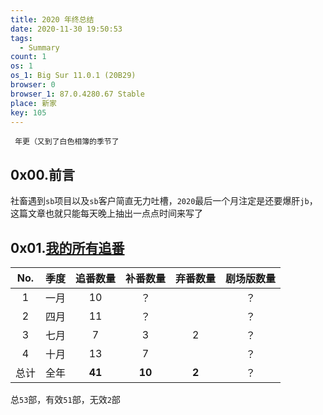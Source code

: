 ```yaml
---
title: 2020 年终总结
date: 2020-11-30 19:50:53
tags:
  - Summary
count: 1
os: 1
os_1: Big Sur 11.0.1 (20B29)
browser: 0
browser_1: 87.0.4280.67 Stable
place: 新家
key: 105
---
```

     年更（又到了白色相簿的季节了
<!-- more -->
## 0x00.前言
社畜遇到`sb`项目以及`sb`客户简直无力吐槽，`2020`最后一个月注定是还要爆肝`jb`，这篇文章也就只能每天晚上抽出一点点时间来写了

## 0x01.[我的所有追番](https://lab.yuangezhizao.cn/bangumi?seasons)

No. | 季度 | 追番数量 | 补番数量 | 弃番数量 | 剧场版数量
:---: | :---: | :---: | :---: | :---:| :---:
1 | 一月 | 10 | ？ |  | ？
2 | 四月 | 11 | ？ |  | ？
3 | 七月 | 7 | 3 | 2 | ？
4 | 十月 | 13 | 7 | | ？
总计 | 全年 | **41** | **10** | **2** | ？

总`53`部，有效`51`部，无效`2`部